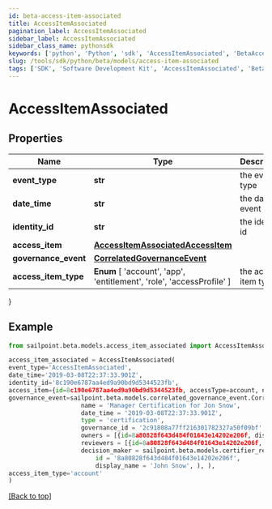 ```yaml
---
id: beta-access-item-associated
title: AccessItemAssociated
pagination_label: AccessItemAssociated
sidebar_label: AccessItemAssociated
sidebar_class_name: pythonsdk
keywords: ['python', 'Python', 'sdk', 'AccessItemAssociated', 'BetaAccessItemAssociated'] 
slug: /tools/sdk/python/beta/models/access-item-associated
tags: ['SDK', 'Software Development Kit', 'AccessItemAssociated', 'BetaAccessItemAssociated']
---
```


# AccessItemAssociated


## Properties

Name | Type | Description | Notes
------------ | ------------- | ------------- | -------------
**event_type** | **str** | the event type | [optional] 
**date_time** | **str** | the date of event | [optional] 
**identity_id** | **str** | the identity id | [optional] 
**access_item** | [**AccessItemAssociatedAccessItem**](access-item-associated-access-item) |  | [required]
**governance_event** | [**CorrelatedGovernanceEvent**](correlated-governance-event) |  | [required]
**access_item_type** |  **Enum** [  'account',    'app',    'entitlement',    'role',    'accessProfile' ] | the access item type | [optional] 
}

## Example

```python
from sailpoint.beta.models.access_item_associated import AccessItemAssociated

access_item_associated = AccessItemAssociated(
event_type='AccessItemAssociated',
date_time='2019-03-08T22:37:33.901Z',
identity_id='8c190e6787aa4ed9a90bd9d5344523fb',
access_item={id=8c190e6787aa4ed9a90bd9d5344523fb, accessType=account, nativeIdentity=127999, sourceName=JDBC Entitlements Source, entitlementCount=0, displayName=Sample Name},
governance_event=sailpoint.beta.models.correlated_governance_event.Correlated Governance Event(
                    name = 'Manager Certification for Jon Snow', 
                    date_time = '2019-03-08T22:37:33.901Z', 
                    type = 'certification', 
                    governance_id = '2c91808a77ff216301782327a50f09bf', 
                    owners = [{id=8a80828f643d484f01643e14202e206f, displayName=John Snow}], 
                    reviewers = [{id=8a80828f643d484f01643e14202e206f, displayName=John Snow}], 
                    decision_maker = sailpoint.beta.models.certifier_response.Certifier Response(
                        id = '8a80828f643d484f01643e14202e206f', 
                        display_name = 'John Snow', ), ),
access_item_type='account'
)

```
[[Back to top]](#) 

